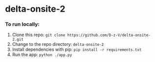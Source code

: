 # delta-onsite-2

### To run locally:
1. Clone this repo: `git clone https://github.com/D-z-V/delta-onsite-2.git`
2. Change to the repo directory: `delta-onsite-2`
4. Install dependencies with pip: `pip install -r requirements.txt`
5. Run the app: `python ./app.py`
